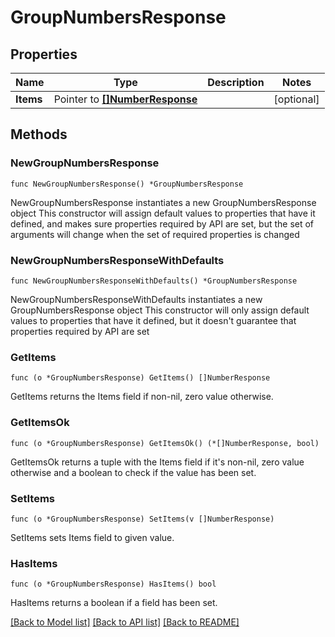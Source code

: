# GroupNumbersResponse

## Properties

Name | Type | Description | Notes
------------ | ------------- | ------------- | -------------
**Items** | Pointer to [**[]NumberResponse**](NumberResponse.md) |  | [optional] 

## Methods

### NewGroupNumbersResponse

`func NewGroupNumbersResponse() *GroupNumbersResponse`

NewGroupNumbersResponse instantiates a new GroupNumbersResponse object
This constructor will assign default values to properties that have it defined,
and makes sure properties required by API are set, but the set of arguments
will change when the set of required properties is changed

### NewGroupNumbersResponseWithDefaults

`func NewGroupNumbersResponseWithDefaults() *GroupNumbersResponse`

NewGroupNumbersResponseWithDefaults instantiates a new GroupNumbersResponse object
This constructor will only assign default values to properties that have it defined,
but it doesn't guarantee that properties required by API are set

### GetItems

`func (o *GroupNumbersResponse) GetItems() []NumberResponse`

GetItems returns the Items field if non-nil, zero value otherwise.

### GetItemsOk

`func (o *GroupNumbersResponse) GetItemsOk() (*[]NumberResponse, bool)`

GetItemsOk returns a tuple with the Items field if it's non-nil, zero value otherwise
and a boolean to check if the value has been set.

### SetItems

`func (o *GroupNumbersResponse) SetItems(v []NumberResponse)`

SetItems sets Items field to given value.

### HasItems

`func (o *GroupNumbersResponse) HasItems() bool`

HasItems returns a boolean if a field has been set.


[[Back to Model list]](../README.md#documentation-for-models) [[Back to API list]](../README.md#documentation-for-api-endpoints) [[Back to README]](../README.md)


